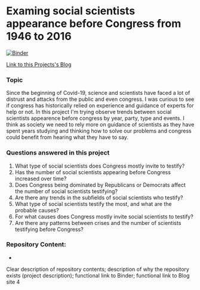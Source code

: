 # Examing social scientists appearance before Congress from 1946 to 2016

[![Binder](https://mybinder.org/badge_logo.svg)](https://mybinder.org/v2/gh/samgivian/DH140_FinalProject_Submission/HEAD)

[Link to this Projects's Blog](https://samgivian.github.io/DH140FinalProjectBlog/)

### Topic 

Since the beginning of Covid-19, science and scientists have faced a lot of distrust and attacks from the public and even congress. I was curious to see if congress has historically relied on experience and guidance of experts for help or not. In this project I'm trying observe trends between social scientists appearence before congress by year, party, type and events. I think as society we need to rely more on guidance of scientists as they have spent years studying and thinking how to solve our problems and congress could benefit from hearing what they have to say.
    
### Questions answered in this project
1. What type of social scientists does Congress mostly invite to testify?
2. Has the number of social scientists appearing before Congress increased over time?
3. Does Congress being dominated by Republicans or Democrats affect the number of social scientists testifying?
4. Are there any trends in the subfields of social scientists who testify?
5. What type of social scientists testify the most, and what are the probable causes?
6. For what causes does Congress mostly invite social scientists to testify?
7. Are there any patterns between crises and the number of scientists testifying before Congress?

### Repository Content:

*

Clear description of
repository contents;
description of why the
repository exists (project
description); functional link
to Binder; functional link to
Blog site
4